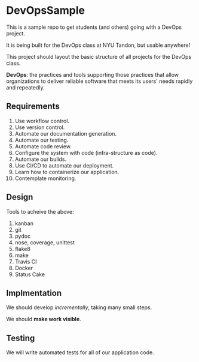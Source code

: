 # DevOpsSample

This is a sample repo to get students (and others) going with a DevOps project.

It is being built for the DevOps class at NYU Tandon, but usable anywhere!

This project should layout the basic structure of all projects for the DevOps
class.

**DevOps**: the practices and tools supporting those practices that allow
organizations to deliver reliable software that meets its users' needs rapidly
and repeatedly.

## Requirements

1. Use workflow control.
1. Use version control.
1. Automate our documentation generation.
1. Automate our testing.
1. Automate code review.
1. Configure the system with code (infra-structure as code).
1. Automate our builds.
1. Use CI/CD to automate our deployment.
1. Learn how to containerize our application.
1. Contemplate monitoring.

## Design

Tools to acheive the above:

1. kanban
1. git
1. pydoc
1. nose, coverage, unittest
1. flake8
1. make
1. Travis CI
1. Docker
1. Status Cake

## Implmentation

We should develop *incrementally*, taking many small steps.

We should **make work visible**.

## Testing

We will write automated tests for all of our application code.

